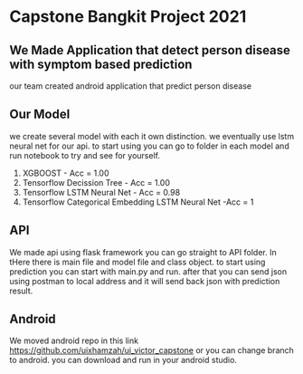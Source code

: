 # Capstone Bangkit Project 2021

## We Made Application that detect person disease with symptom based prediction
our team created android application that predict person disease

## Our Model
we create several model with each it own distinction. we eventually use lstm neural net for our api. to start using you can go to folder in each model and run notebook to try and see for yourself.

1. XGBOOST - Acc = 1.00
2. Tensorflow Decission Tree - Acc = 1.00
3. Tensorflow LSTM Neural Net - Acc = 0.98
4. Tensorflow Categorical Embedding LSTM Neural Net -Acc = 1

## API
We made api using flask framework you can go straight to API folder. In tHere there is main file and model file and class object. to start using prediction you can start with main.py and run. after that you can send json using postman to local address and it will send back json with prediction result.

## Android
We moved android repo in this link https://github.com/uixhamzah/ui_victor_capstone or you can change branch to android. you can download and run in your android studio.

